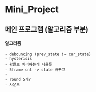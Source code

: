 # Mini_Project


## 메인 프로그램 (알고리즘 부분)

#### 알고리즘
    - debouncing (prev_state != cur_state)
    - hysterisis
    - 확률로 처리하는게 나을듯
    - 5frame cnt -> state 바꾸고
    -
    - round 5개?
    - 사운드